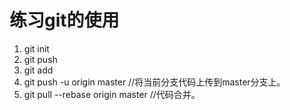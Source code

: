 # 练习git的使用
1. git init <br>
2. git push <br>
3. git add <br>
4. git push -u origin master //将当前分支代码上传到master分支上。<br>
5. git pull --rebase origin master //代码合并。 <br>
